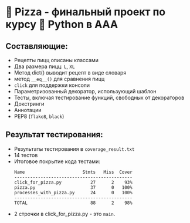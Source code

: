 # 🍕 Pizza - финальный проект по курсу 🐍 Python в ААА

## Составляющие:
* Рецепты пицц описаны классами
* Два размера пицц: `L`, `XL`
* Метод dict() выводит рецепт в виде словаря
* метод `__eq__()` для сравнения пицц
* `click` для поддержки консоли
* Параметризованный декоратор, использующий шаблон
* Тесты, включая тестирование функций, свободныx от декораторов
* Докстринги
* Аннотации
* PEP8 (`flake8`, `black`)

## Результат тестирования:
* Результаты тестирования в `coverage_result.txt`
* 14 тестов
* Итоговое покрытие кода тестами:
  ```
  Name                      Stmts   Miss  Cover
  ---------------------------------------------
  click_for_pizza.py           27      2    93%
  pizza.py                     37      0   100%
  processes_with_pizza.py      24      0   100%
  ---------------------------------------------
  TOTAL                        88      2    98%
  ```
* 2 строчки в click_for_pizza.py - это `main`.

